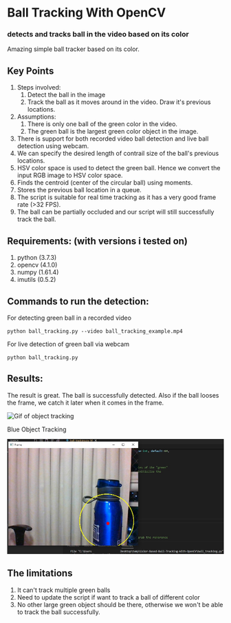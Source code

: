 # Ball Tracking With OpenCV
### detects and tracks ball in the video based on its color

Amazing simple ball tracker based on its color.


## **Key Points**
1. Steps involved:
    1. Detect the ball in the image
    2. Track the ball as it moves around in the video. Draw it's previous locations.
2. Assumptions:
    1. There is only one ball of the green color in the video.
    2. The green ball is the largest green color object in the image.
3. There is support for both recorded video ball detection and live ball detection using webcam.
4. We can specify the desired length of contrail size of the ball's previous locations.
5. HSV color space is used to detect the green ball. Hence we convert the input RGB image to HSV color space.
6. Finds the centroid (center of the circular ball) using moments.
7. Stores the previous ball location in a queue.
8. The script is suitable for real time tracking as it has a very good frame rate (>32 FPS).
9. The ball can be partially occluded and our script will still successfully track the ball.

 ## **Requirements: (with versions i tested on)**
 1. python          (3.7.3)
 2. opencv          (4.1.0)
 3. numpy           (1.61.4)
 4. imutils         (0.5.2)

 ## **Commands to run the detection:**
 For detecting green ball in a recorded video
 ```
 python ball_tracking.py --video ball_tracking_example.mp4
```

For live detection of green ball via webcam
 ```
 python ball_tracking.py
```


## **Results:**
The result is great. The ball is successfully detected. Also if the ball looses the frame, we catch it later when it comes in the frame.

![Gif of object tracking](ball-tracking-animated-01.gif)

Blue Object Tracking

![Blue object tracking](obj-tracking.png)

## **The limitations**
1. It can't track multiple green balls
2. Need to update the script if want to track a ball of different color
3. No other large green object should be there, otherwise we won't be able to track the ball successfully.
